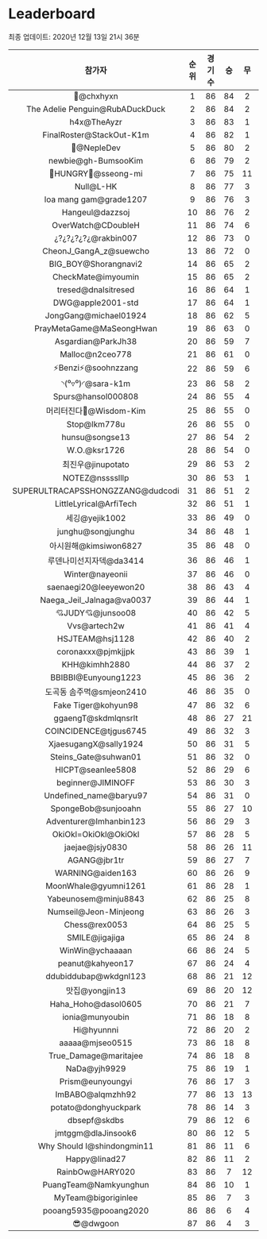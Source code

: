 # Leaderboard
최종 업데이트: 2020년 12월 13일 21시 36분




| 참가자 | 순위 | 경기수 | 승 | 무 | 패 | 승점 |
|:---:|:---:|:---:|:---:|:---:|:---:|:---:|
| 👑@chxhyxn | 1 | 86 | 84 | 2 | 0 | 254 |
| The Adelie Penguin@RubADuckDuck | 2 | 86 | 84 | 2 | 0 | 254 |
| h4x@TheAyzr | 3 | 86 | 83 | 1 | 2 | 250 |
| FinalRoster@StackOut-K1m | 4 | 86 | 82 | 1 | 3 | 247 |
| 🥈@NepleDev | 5 | 86 | 80 | 2 | 4 | 242 |
| newbie@gh-BumsooKim | 6 | 86 | 79 | 2 | 5 | 239 |
| 🍗HUNGRY🍗@sseong-mi | 7 | 86 | 75 | 11 | 0 | 236 |
| Null@L-HK | 8 | 86 | 77 | 3 | 6 | 234 |
| loa mang gam@grade1207 | 9 | 86 | 76 | 3 | 7 | 231 |
| Hangeul@dazzsoj | 10 | 86 | 76 | 2 | 8 | 230 |
| OverWatch@CDoubleH | 11 | 86 | 74 | 6 | 6 | 228 |
| ¿?¿?¿?¿?¿@rakbin007 | 12 | 86 | 73 | 0 | 13 | 219 |
| CheonJ_GangA_z@suewcho | 13 | 86 | 72 | 0 | 14 | 216 |
| BIG_BOY@Shorangnavi2 | 14 | 86 | 65 | 2 | 19 | 197 |
| CheckMate@imyoumin | 15 | 86 | 65 | 2 | 19 | 197 |
| tresed@dnalsitresed | 16 | 86 | 64 | 1 | 21 | 193 |
| DWG@apple2001-std | 17 | 86 | 64 | 1 | 21 | 193 |
| JongGang@michael01924 | 18 | 86 | 62 | 5 | 19 | 191 |
| PrayMetaGame@MaSeongHwan | 19 | 86 | 63 | 0 | 23 | 189 |
| Asgardian@ParkJh38 | 20 | 86 | 59 | 7 | 20 | 184 |
| Malloc@n2ceo778 | 21 | 86 | 61 | 0 | 25 | 183 |
| ⚡Benzi⚡@soohnzzang | 22 | 86 | 59 | 6 | 21 | 183 |
| ◝(⁰▿⁰)◜@sara-k1m | 23 | 86 | 58 | 2 | 26 | 176 |
| Spurs@hansol000808 | 24 | 86 | 55 | 4 | 27 | 169 |
| 머리터진다🤯@Wisdom-Kim | 25 | 86 | 55 | 0 | 31 | 165 |
| Stop@lkm778u | 26 | 86 | 55 | 0 | 31 | 165 |
| hunsu@songse13 | 27 | 86 | 54 | 2 | 30 | 164 |
| W.O.@ksr1726 | 28 | 86 | 54 | 0 | 32 | 162 |
| 최진우@jinupotato | 29 | 86 | 53 | 2 | 31 | 161 |
| NOTEZ@nsssslllp | 30 | 86 | 53 | 1 | 32 | 160 |
| SUPERULTRACAPSSHONGZZANG@dudcodi | 31 | 86 | 51 | 2 | 33 | 155 |
| LittleLyrical@ArfiTech | 32 | 86 | 51 | 1 | 34 | 154 |
| 세깅@yejik1002 | 33 | 86 | 49 | 0 | 37 | 147 |
| junghu@songjunghu | 34 | 86 | 48 | 1 | 37 | 145 |
| 아시원해@kimsiwon6827 | 35 | 86 | 48 | 0 | 38 | 144 |
| 루덴나미선지자덱@da3414 | 36 | 86 | 46 | 1 | 39 | 139 |
| Winter@nayeonii | 37 | 86 | 46 | 0 | 40 | 138 |
| saenaegi20@leeyewon20 | 38 | 86 | 43 | 4 | 39 | 133 |
| Naega_Jeil_Jalnaga@va0037 | 39 | 86 | 44 | 1 | 41 | 133 |
| 💘JUDY💘@junsoo08 | 40 | 86 | 42 | 5 | 39 | 131 |
| Vvs@artech2w | 41 | 86 | 41 | 4 | 41 | 127 |
| HSJTEAM@hsj1128 | 42 | 86 | 40 | 2 | 44 | 122 |
| coronaxxx@pjmkjjpk | 43 | 86 | 39 | 1 | 46 | 118 |
| KHH@kimhh2880 | 44 | 86 | 37 | 2 | 47 | 113 |
| BBIBBI@Eunyoung1223 | 45 | 86 | 36 | 2 | 48 | 110 |
| 도곡동 솜주먹@smjeon2410 | 46 | 86 | 35 | 0 | 51 | 105 |
| Fake Tiger@kohyun98 | 47 | 86 | 32 | 6 | 48 | 102 |
| ggaengT@skdmlqnsrlt | 48 | 86 | 27 | 21 | 38 | 102 |
| COINCIDENCE@tjgus6745 | 49 | 86 | 32 | 3 | 51 | 99 |
| XjaesugangX@sally1924 | 50 | 86 | 31 | 5 | 50 | 98 |
| Steins_Gate@suhwan01 | 51 | 86 | 32 | 0 | 54 | 96 |
| HICPT@seanlee5808 | 52 | 86 | 29 | 6 | 51 | 93 |
| beginner@JIMINOFF | 53 | 86 | 30 | 3 | 53 | 93 |
| Undefined_name@baryu97 | 54 | 86 | 31 | 0 | 55 | 93 |
| SpongeBob@sunjooahn | 55 | 86 | 27 | 10 | 49 | 91 |
| Adventurer@Imhanbin123 | 56 | 86 | 29 | 3 | 54 | 90 |
| OkiOkl=OkiOkl@OkiOkl | 57 | 86 | 28 | 5 | 53 | 89 |
| jaejae@jsjy0830 | 58 | 86 | 26 | 11 | 49 | 89 |
| AGANG@jbr1tr | 59 | 86 | 27 | 7 | 52 | 88 |
| WARNING@aiden163 | 60 | 86 | 26 | 9 | 51 | 87 |
| MoonWhale@gyumni1261 | 61 | 86 | 28 | 1 | 57 | 85 |
| Yabeunosem@minju8843 | 62 | 86 | 25 | 8 | 53 | 83 |
| Numseil@Jeon-Minjeong | 63 | 86 | 26 | 3 | 57 | 81 |
| Chess@rex0053 | 64 | 86 | 25 | 5 | 56 | 80 |
| SMILE@jigajiga | 65 | 86 | 24 | 8 | 54 | 80 |
| WinWin@ychaaaan | 66 | 86 | 24 | 5 | 57 | 77 |
| peanut@kahyeon17 | 67 | 86 | 24 | 4 | 58 | 76 |
| ddubiddubap@wkdgnl123 | 68 | 86 | 21 | 12 | 53 | 75 |
| 맛집@yongjin13 | 69 | 86 | 20 | 12 | 54 | 72 |
| Haha_Hoho@dasol0605 | 70 | 86 | 21 | 7 | 58 | 70 |
| ionia@munyoubin | 71 | 86 | 18 | 8 | 60 | 62 |
| Hi@hyunnni | 72 | 86 | 20 | 2 | 64 | 62 |
| aaaaa@mjseo0515 | 73 | 86 | 18 | 8 | 60 | 62 |
| True_Damage@maritajee | 74 | 86 | 18 | 8 | 60 | 62 |
| NaDa@yjh9929 | 75 | 86 | 19 | 1 | 66 | 58 |
| Prism@eunyoungyi | 76 | 86 | 17 | 3 | 66 | 54 |
| ImBABO@alqmzhh92 | 77 | 86 | 13 | 13 | 60 | 52 |
| potato@donghyuckpark | 78 | 86 | 14 | 3 | 69 | 45 |
| dbsepf@skdbs | 79 | 86 | 12 | 6 | 68 | 42 |
| jmtggm@dlaJinsook6 | 80 | 86 | 12 | 5 | 69 | 41 |
| Why Should I@shindongmin11 | 81 | 86 | 11 | 6 | 69 | 39 |
| Happy@linad27 | 82 | 86 | 11 | 2 | 73 | 35 |
| RainbOw@HARY020 | 83 | 86 | 7 | 12 | 67 | 33 |
| PuangTeam@Namkyunghun | 84 | 86 | 10 | 1 | 75 | 31 |
| MyTeam@bigoriginlee | 85 | 86 | 7 | 3 | 76 | 24 |
| pooang5935@pooang2020 | 86 | 86 | 6 | 4 | 76 | 22 |
| 😎@dwgoon | 87 | 86 | 4 | 3 | 79 | 15 |